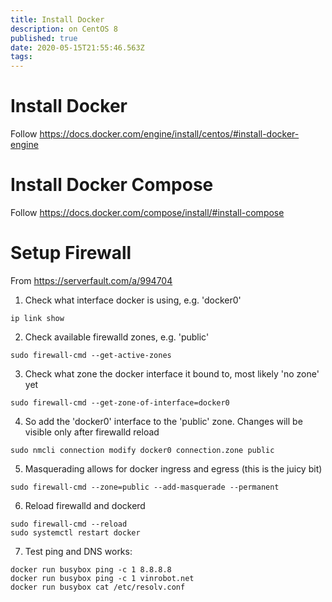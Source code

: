 ```yaml
---
title: Install Docker
description: on CentOS 8
published: true
date: 2020-05-15T21:55:46.563Z
tags:
---
```


# Install Docker
Follow https://docs.docker.com/engine/install/centos/#install-docker-engine

# Install Docker Compose
Follow https://docs.docker.com/compose/install/#install-compose

# Setup Firewall
From https://serverfault.com/a/994704

1) Check what interface docker is using, e.g. 'docker0'
```shell
ip link show
```

2) Check available firewalld zones, e.g. 'public'
```shell
sudo firewall-cmd --get-active-zones
```

3) Check what zone the docker interface it bound to, most likely 'no zone' yet
```shell
sudo firewall-cmd --get-zone-of-interface=docker0
```

4) So add the 'docker0' interface to the 'public' zone. Changes will be visible only after firewalld reload
```shell
sudo nmcli connection modify docker0 connection.zone public
```

5) Masquerading allows for docker ingress and egress (this is the juicy bit)
```shell
sudo firewall-cmd --zone=public --add-masquerade --permanent
```

6) Reload firewalld and dockerd
```shell
sudo firewall-cmd --reload
sudo systemctl restart docker
```

7) Test ping and DNS works:
```shell
docker run busybox ping -c 1 8.8.8.8
docker run busybox ping -c 1 vinrobot.net
docker run busybox cat /etc/resolv.conf
```
